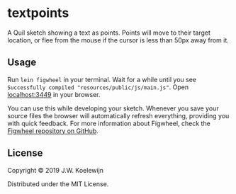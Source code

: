 # textpoints

A Quil sketch showing a text as points. Points will move to their target location, or flee
from the mouse if the cursor is less than 50px away from it.

## Usage

Run `lein figwheel` in your terminal. Wait for a while until you see `Successfully compiled "resources/public/js/main.js"`. Open [localhost:3449](http://localhost:3449) in your browser.

You can use this while developing your sketch. Whenever you save your source files the browser will automatically refresh everything, providing you with quick feedback. For more information about Figwheel, check the [Figwheel repository on GitHub](https://github.com/bhauman/lein-figwheel).


## License

Copyright © 2019 J.W. Koelewijn

Distributed under the MIT License.
